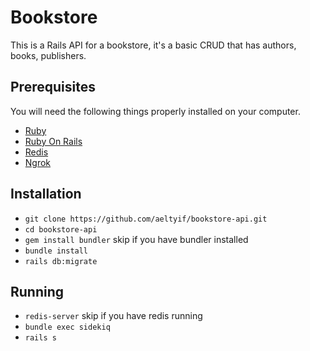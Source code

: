 # Bookstore

This is a Rails API for a bookstore, it's a basic CRUD that has authors, books, publishers.

## Prerequisites

You will need the following things properly installed on your computer.

* [Ruby](https://www.ruby-lang.org/en/news/2017/03/22/ruby-2-4-1-released/)
* [Ruby On Rails](https://weblog.rubyonrails.org/2019/3/28/Rails-5-1-7-has-been-released/)
* [Redis](https://redis.io/topics/quickstart)
* [Ngrok](https://ngrok.com/download)

## Installation

* `git clone https://github.com/aeltyif/bookstore-api.git`
* `cd bookstore-api`
* `gem install bundler` skip if you have bundler installed
* `bundle install`
* `rails db:migrate`

## Running

* `redis-server` skip if you have redis running
* `bundle exec sidekiq`
* `rails s`
